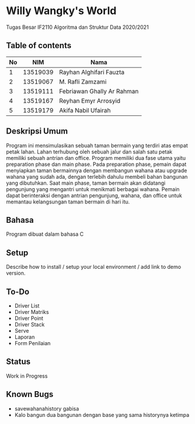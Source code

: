 # Willy Wangky's World
Tugas Besar IF2110 Algoritma dan Struktur Data 2020/2021

## Table of contents
| No  | NIM  | Nama  |
|---|---|---|
| 1  |  13519039 |  Rayhan Alghifari Fauzta |
|  2 | 13519067  |  M. Rafli Zamzami |
|  3 | 13519111  | Febriawan Ghally Ar Rahman  |
| 4  | 13519167  | Reyhan Emyr Arrosyid  |
| 5  | 13519179  | Akifa Nabil Ufairah  |

## Deskripsi Umum
Program ini mensimulasikan sebuah taman bermain yang terdiri atas empat petak lahan. Lahan terhubung oleh sebuah jalur dan salah satu petak memiliki sebuah antrian dan office. Program memiliki dua fase utama yaitu preparation phase dan main phase. Pada preparation phase, pemain dapat menyiapkan taman bermainnya dengan membangun wahana atau upgrade wahana yang sudah ada, dengan terlebih dahulu membeli bahan bangunan yang dibutuhkan. Saat main phase, taman bermain akan didatangi pengunjung yang mengantri untuk menikmati berbagai wahana. Pemain dapat berinteraksi dengan antrian pengunjung, wahana, dan office untuk memantau kelangsungan taman bermain di hari itu.

## Bahasa
Program dibuat dalam bahasa C

## Setup
Describe how to install / setup your local environment / add link to demo version.

## To-Do
* Driver List
* Driver Matriks
* Driver Point
* Driver Stack
* Serve
* Laporan
* Form Penilaian

## Status
Work in Progress

## Known Bugs
* savewahanahistory gabisa
* Kalo bangun dua bangunan dengan base yang sama historynya ketimpa
